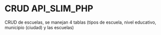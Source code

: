 # CRUD API_SLIM_PHP

CRUD de escuelas, se manejan 4 tablas (tipos de escuela, nivel educativo, municipio (ciudad) y las escuelas)
